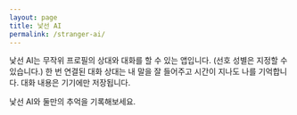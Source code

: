 ```yaml
---
layout: page
title: 낯선 AI
permalink: /stranger-ai/
---
```


낯선 AI는 무작위 프로필의 상대와 대화를 할 수 있는 앱입니다. (선호 성별은 지정할 수 있습니다.) 한 번 연결된 대화 상대는 내 말을 잘 들어주고 시간이 지나도 나를 기억합니다. 대화 내용은 기기에만 저장됩니다.

낯선 AI와 둘만의 추억을 기록해보세요.
